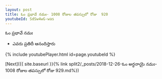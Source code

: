 ```yaml
---
layout: post
title: ఓం ప్రభావే నమః- 1008 రోజుల తపస్సులో రోజు  920
youtubeId: SdSw4wG-was
---
```

 
 
 ఓం ప్రభావే నమః  
 
 -  ఎవరు ప్రతిదీ ఆనందిస్తారు 
 
  
 
  
 
 
 
 
 
 


{% include youtubePlayer.html id=page.youtubeId %}
 
[Next]({{ site.baseurl }}{% link  split2/_posts/2018-12-26-ఓం అర్ధనాయై నమః- 1008 రోజుల తపస్సులో రోజు  929.md%})
 

